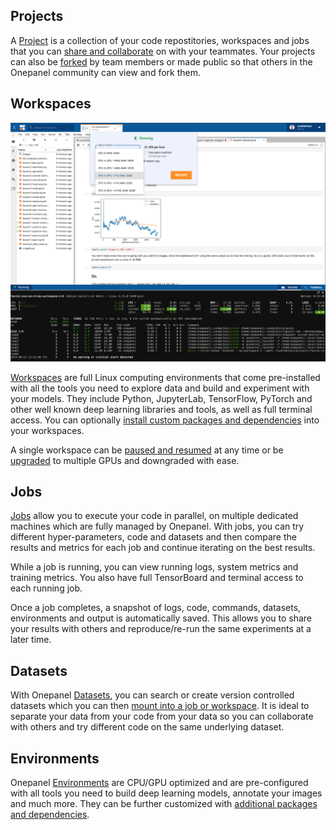 ## Projects
A [Project](/projects/) is a collection of your code repostitories, workspaces and jobs that you can [share and collaborate](/projects/members) on with your teammates. Your projects can also be [forked](/projects/forking) by team members or made public so that others in the Onepanel community can view and fork them.

## Workspaces
![](../assets/img/core-concepts-182623.png)

[Workspaces](/workspaces) are full Linux computing environments that come pre-installed with all the tools you need to explore data and build and experiment with your models. They include Python, JupyterLab, TensorFlow, PyTorch and other well known deep learning libraries and tools, as well as full terminal access. You can optionally [install custom packages and dependencies](environments/custom-packages) into your workspaces.

A single workspace can be [paused and resumed](/workspaces/pause-resume) at any time or be [upgraded](/workspaces/machine-types) to multiple GPUs and downgraded with ease. 

## Jobs
[Jobs](/jobs) allow you to execute your code in parallel, on multiple dedicated machines which are fully managed by Onepanel. With jobs, you can try different hyper-parameters, code and datasets and then compare the results and metrics for each job and continue iterating on the best results.

While a job is running, you can view running logs, system metrics and training metrics. You also have full TensorBoard and terminal access to each running job.

Once a job completes, a snapshot of logs, code, commands, datasets, environments and output is automatically saved. This allows you to share your results with others and reproduce/re-run the same experiments at a later time.

## Datasets
With Onepanel [Datasets](/datasets), you can search or create version controlled datasets which you can then [mount into a job or workspace](/datasets/mount). It is ideal to separate your data from your code from your data so you can collaborate with others and try different code on the same underlying dataset.

## Environments
Onepanel [Environments](/environments) are CPU/GPU optimized and are pre-configured with all tools you need to build deep learning models, annotate your images and much more. They can be further customized with [additional packages and dependencies](environments/custom-packages).
